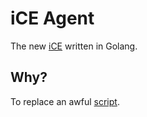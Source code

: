 # iCE Agent

The new [iCE](http://github.com/glestaris/ice) written in Golang.

## Why?

To replace an awful [script](https://github.com/glestaris/ice/blob/v2.0.0/agent/ice-register-self.py).
